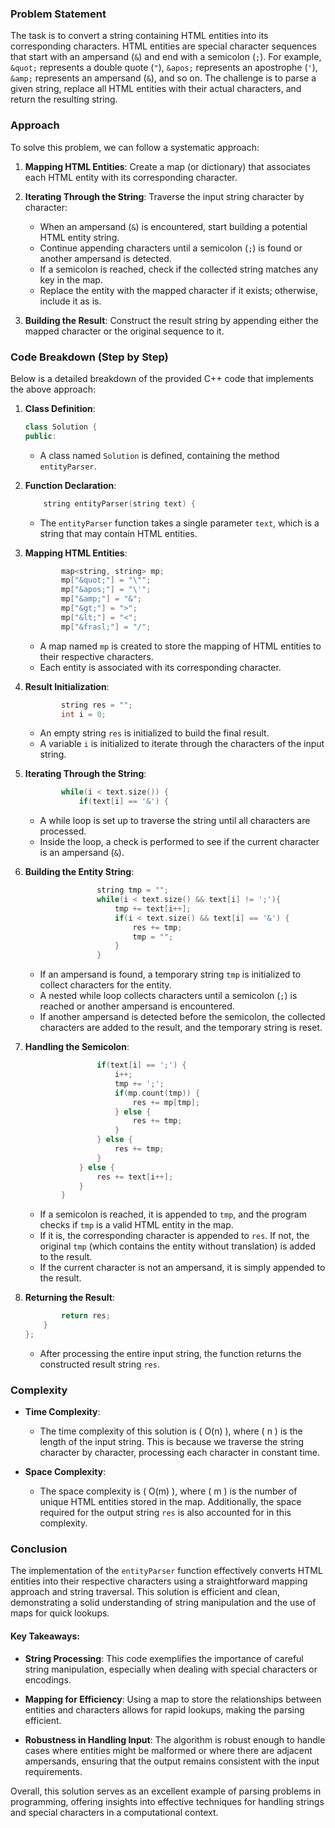 ### Problem Statement

The task is to convert a string containing HTML entities into its corresponding characters. HTML entities are special character sequences that start with an ampersand (`&`) and end with a semicolon (`;`). For example, `&quot;` represents a double quote (`"`), `&apos;` represents an apostrophe (`'`), `&amp;` represents an ampersand (`&`), and so on. The challenge is to parse a given string, replace all HTML entities with their actual characters, and return the resulting string.

### Approach

To solve this problem, we can follow a systematic approach:

1. **Mapping HTML Entities**: Create a map (or dictionary) that associates each HTML entity with its corresponding character.

2. **Iterating Through the String**: Traverse the input string character by character:
   - When an ampersand (`&`) is encountered, start building a potential HTML entity string.
   - Continue appending characters until a semicolon (`;`) is found or another ampersand is detected.
   - If a semicolon is reached, check if the collected string matches any key in the map.
   - Replace the entity with the mapped character if it exists; otherwise, include it as is.

3. **Building the Result**: Construct the result string by appending either the mapped character or the original sequence to it.

### Code Breakdown (Step by Step)

Below is a detailed breakdown of the provided C++ code that implements the above approach:

1. **Class Definition**:
   ```cpp
   class Solution {
   public:
   ```

   - A class named `Solution` is defined, containing the method `entityParser`.

2. **Function Declaration**:
   ```cpp
       string entityParser(string text) {
   ```

   - The `entityParser` function takes a single parameter `text`, which is a string that may contain HTML entities.

3. **Mapping HTML Entities**:
   ```cpp
           map<string, string> mp;
           mp["&quot;"] = "\"";
           mp["&apos;"] = "\'";
           mp["&amp;"] = "&";
           mp["&gt;"] = ">";
           mp["&lt;"] = "<";
           mp["&frasl;"] = "/";
   ```

   - A map named `mp` is created to store the mapping of HTML entities to their respective characters.
   - Each entity is associated with its corresponding character.

4. **Result Initialization**:
   ```cpp
           string res = "";        
           int i = 0;
   ```

   - An empty string `res` is initialized to build the final result.
   - A variable `i` is initialized to iterate through the characters of the input string.

5. **Iterating Through the String**:
   ```cpp
           while(i < text.size()) {
               if(text[i] == '&') {
   ```

   - A while loop is set up to traverse the string until all characters are processed.
   - Inside the loop, a check is performed to see if the current character is an ampersand (`&`).

6. **Building the Entity String**:
   ```cpp
                   string tmp = "";
                   while(i < text.size() && text[i] != ';'){
                       tmp += text[i++];
                       if(i < text.size() && text[i] == '&') {
                           res += tmp;
                           tmp = "";
                       }
                   }
   ```

   - If an ampersand is found, a temporary string `tmp` is initialized to collect characters for the entity.
   - A nested while loop collects characters until a semicolon (`;`) is reached or another ampersand is encountered.
   - If another ampersand is detected before the semicolon, the collected characters are added to the result, and the temporary string is reset.

7. **Handling the Semicolon**:
   ```cpp
                   if(text[i] == ';') {
                       i++;
                       tmp += ';';
                       if(mp.count(tmp)) {
                           res += mp[tmp];
                       } else {
                           res += tmp;
                       }
                   } else {
                       res += tmp;
                   }
               } else {
                   res += text[i++];
               }
           }
   ```

   - If a semicolon is reached, it is appended to `tmp`, and the program checks if `tmp` is a valid HTML entity in the map.
   - If it is, the corresponding character is appended to `res`. If not, the original `tmp` (which contains the entity without translation) is added to the result.
   - If the current character is not an ampersand, it is simply appended to the result.

8. **Returning the Result**:
   ```cpp
           return res;
       }
   };
   ```

   - After processing the entire input string, the function returns the constructed result string `res`.

### Complexity

- **Time Complexity**:
  - The time complexity of this solution is \( O(n) \), where \( n \) is the length of the input string. This is because we traverse the string character by character, processing each character in constant time.

- **Space Complexity**:
  - The space complexity is \( O(m) \), where \( m \) is the number of unique HTML entities stored in the map. Additionally, the space required for the output string `res` is also accounted for in this complexity.

### Conclusion

The implementation of the `entityParser` function effectively converts HTML entities into their respective characters using a straightforward mapping approach and string traversal. This solution is efficient and clean, demonstrating a solid understanding of string manipulation and the use of maps for quick lookups.

#### Key Takeaways:

- **String Processing**: This code exemplifies the importance of careful string manipulation, especially when dealing with special characters or encodings.

- **Mapping for Efficiency**: Using a map to store the relationships between entities and characters allows for rapid lookups, making the parsing efficient.

- **Robustness in Handling Input**: The algorithm is robust enough to handle cases where entities might be malformed or where there are adjacent ampersands, ensuring that the output remains consistent with the input requirements.

Overall, this solution serves as an excellent example of parsing problems in programming, offering insights into effective techniques for handling strings and special characters in a computational context.